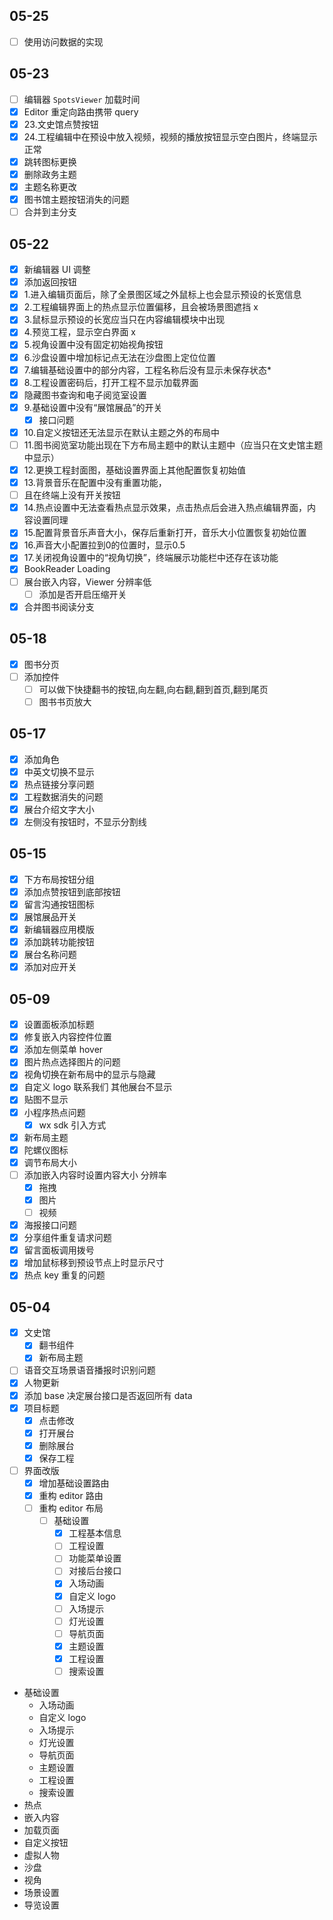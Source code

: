 ## 05-25

- [ ] 使用访问数据的实现

## 05-23

- [ ] 编辑器 `SpotsViewer` 加载时间
- [x] Editor 重定向路由携带 query
- [x] 23.文史馆点赞按钮
- [x] 24.工程编辑中在预设中放入视频，视频的播放按钮显示空白图片，终端显示正常
- [x] 跳转图标更换
- [x] 删除政务主题
- [x] 主题名称更改
- [x] 图书馆主题按钮消失的问题
- [ ] 合并到主分支

## 05-22

- [x] 新编辑器 UI 调整
- [x] 添加返回按钮
- [x] 1.进入编辑页面后，除了全景图区域之外鼠标上也会显示预设的长宽信息  
- [x] 2.工程编辑界面上的热点显示位置偏移，且会被场景图遮挡  x
- [x] 3.鼠标显示预设的长宽应当只在内容编辑模块中出现  
- [x] 4.预览工程，显示空白界面  x
- [x] 5.视角设置中没有固定初始视角按钮  
- [x] 6.沙盘设置中增加标记点无法在沙盘图上定位位置  
- [x] 7.编辑基础设置中的部分内容，工程名称后没有显示未保存状态*  
- [x] 8.工程设置密码后，打开工程不显示加载界面  
- [x] 隐藏图书查询和电子阅览室设置
- [x] 9.基础设置中没有“展馆展品”的开关  
	- [x] 接口问题
- [x] 10.自定义按钮还无法显示在默认主题之外的布局中  
- [ ] 11.图书阅览室功能出现在下方布局主题中的默认主题中（应当只在文史馆主题中显示）  
- [x] 12.更换工程封面图，基础设置界面上其他配置恢复初始值  
- [x] 13.背景音乐在配置中没有重置功能，
- [ ] 且在终端上没有开关按钮
- [x] 14.热点设置中无法查看热点显示效果，点击热点后会进入热点编辑界面，内容设置同理
- [x] 15.配置背景音乐声音大小，保存后重新打开，音乐大小位置恢复初始位置 
- [x] 16.声音大小配置拉到0的位置时，显示0.5 
- [x] 17.关闭视角设置中的“视角切换”，终端展示功能栏中还存在该功能
- [x] BookReader Loading
- [ ] 展台嵌入内容，Viewer 分辨率低
	- [ ] 添加是否开启压缩开关
- [x] 合并图书阅读分支

## 05-18

- [x] 图书分页
- [ ] 添加控件
	- [ ] 可以做下快捷翻书的按钮,向左翻,向右翻,翻到首页,翻到尾页
	- [ ] 图书书页放大

## 05-17

- [x] 添加角色
- [x] 中英文切换不显示
- [x] 热点链接分享问题
- [x] 工程数据消失的问题
- [x] 展台介绍文字大小
- [x] 左侧没有按钮时，不显示分割线

## 05-15

- [x] 下方布局按钮分组
- [x] 添加点赞按钮到底部按钮
- [x] 留言沟通按钮图标
- [x] 展馆展品开关
- [x] 新编辑器应用模版
- [x] 添加跳转功能按钮
- [x] 展台名称问题
- [x] 添加对应开关

## 05-09

- [x] 设置面板添加标题
- [x] 修复嵌入内容控件位置
- [x] 添加左侧菜单 hover
- [x] 图片热点选择图片的问题
- [x] 视角切换在新布局中的显示与隐藏
- [x] 自定义 logo 联系我们 其他展台不显示
- [x] 贴图不显示
- [x] 小程序热点问题
	- [x] wx sdk 引入方式
- [x] 新布局主题
- [x] 陀螺仪图标
- [x] 调节布局大小
- [ ] 添加嵌入内容时设置内容大小 分辨率
	- [x] 拖拽
	- [x] 图片
	- [ ] 视频
- [x] 海报接口问题
- [x] 分享组件重复请求问题
- [x] 留言面板调用拨号
- [x] 增加鼠标移到预设节点上时显示尺寸
- [x] 热点 key 重复的问题

## 05-04

- [x] 文史馆
	- [x] 翻书组件
	- [x] 新布局主题
- [ ] 语音交互场景语音播报时识别问题
- [x] 人物更新
- [x] 添加 base 决定展台接口是否返回所有 data
- [x] 项目标题
	- [x] 点击修改
	- [x] 打开展台
	- [x] 删除展台
	- [x] 保存工程
- [ ] 界面改版
	- [x] 增加基础设置路由
	- [x] 重构 editor 路由
	- [ ] 重构 editor 布局
		- [ ] 基础设置
			- [x] 工程基本信息
			- [ ] 工程设置
			- [ ] 功能菜单设置
			- [ ] 对接后台接口
			- [x] 入场动画
			- [x] 自定义 logo
			- [ ] 入场提示
			- [ ] 灯光设置
			- [ ] 导航页面
			- [x] 主题设置
			- [x] 工程设置
			- [ ] 搜索设置

* 基础设置
	* 入场动画
	* 自定义 logo
	* 入场提示
	* 灯光设置
	* 导航页面
	* 主题设置
	* 工程设置
	* 搜索设置
* 热点
* 嵌入内容
* 加载页面
* 自定义按钮
* 虚拟人物
* 沙盘
* 视角
* 场景设置
* 导览设置